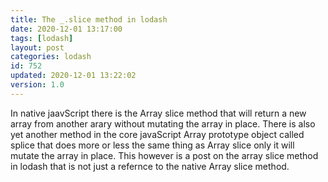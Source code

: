 ```yaml
---
title: The _.slice method in lodash
date: 2020-12-01 13:17:00
tags: [lodash]
layout: post
categories: lodash
id: 752
updated: 2020-12-01 13:22:02
version: 1.0
---
```


In native jaavScript there is the Array slice method that will return a new array from another arary without mutating the array in place. There is also yet another method in the core javaScript Array prototype object called splice that does more or less the same thing as Array slice only it will mutate the array in place. This however is a post on the array slice method in lodash that is not just a refernce to the native Array slice method.

<!-- more -->
